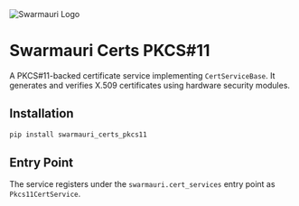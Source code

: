 <picture>
  <source media="(prefers-color-scheme: dark)"  srcset="https://res.cloudinary.com/dryedzrlo/image/upload/v1757724629/swarmauri_brand_frag_light_mg8cmd.png">
  <source media="(prefers-color-scheme: light)" srcset="https://res.cloudinary.com/dryedzrlo/image/upload/v1757724629/swarmauri_brand_frag_dark_tzjuja.png">
  <!-- Fallback below (see #2) -->
  <img alt="Swarmauri Logo" src="https://res.cloudinary.com/dryedzrlo/image/upload/v1757724629/swarmauri_brand_frag_dark_tzjuja.png">
</picture>

# Swarmauri Certs PKCS#11

A PKCS#11-backed certificate service implementing `CertServiceBase`.
It generates and verifies X.509 certificates using hardware security modules.

## Installation

```bash
pip install swarmauri_certs_pkcs11
```

## Entry Point

The service registers under the `swarmauri.cert_services` entry point as `Pkcs11CertService`.
